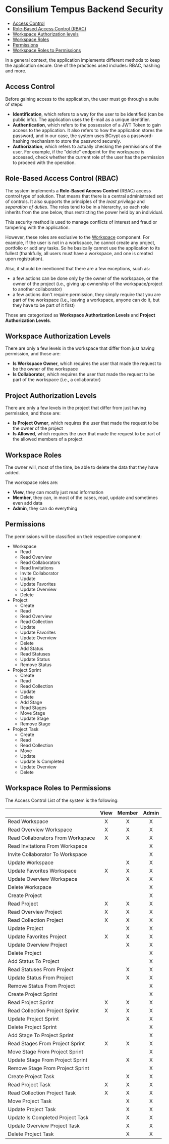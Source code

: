 # Consilium Tempus Backend Security

* [Access Control](#access-control)
* [Role-Based Access Control (RBAC)](#role-based-access-control-rbac)
* [Workspace Authorization levels](#workspace-authorization-levels)
* [Workspace Roles](#workspace-roles)
* [Permissions](#permissions)
* [Workspace Roles to Permissions](#workspace-roles-to-permissions)

In a general context, the application implements different methods to keep the application secure.
One of the practices used includes: RBAC, hashing and more.

## Access Control

Before gaining access to the application, the user must go through a suite of steps:

- **Identification**, which refers to a way for the user to be identified (can be public info).
  The application uses the E-mail as a unique identifier.
- **Authentication**, which refers to the possession of a JWT Token to gain access to the application.
  It also refers to how the application stores the password, and in our case,
  the system uses BCrypt as a password-hashing mechanism to store the password securely.
- **Authorization**, which refers to actually checking the permissions of the user.
  For example, if the "delete" endpoint for the workspace is accessed,
  check whether the current role of the user has the permission to proceed with the operation.

## Role-Based Access Control (RBAC)

The system implements a **Role-Based Access Control** (RBAC) access control type of solution.
That means that there is a central administrated set of controls.
It also supports the principles of the *least privilege* and *separation of duties*.
The roles tend to be in a hierarchy, so each role inherits from the one below,
thus restricting the power held by an individual.

This security method is used to manage conflicts of interest and fraud or tampering with the application.

However, these roles are exclusive to the [Workspace](domain/aggregates/Aggregate.Workspace) component.
For example, if the user is not in a workspace, he cannot create any project, portfolio or add any tasks.
So he basically cannot use the application to its fullest
(thankfully, all users must have a workspace, and one is created upon registration).

Also, it should be mentioned that there are a few exceptions, such as:

- a few actions can be done only by the owner of the workspace, or the owner of the project 
(i.e., giving up ownership of the workspace/project to another collaborator)
- a few actions don't require permission, they simply require that you are part of the workspace
  (i.e., leaving a workspace, anyone can do it, but they have to be part of it first)
  
Those are categorized as **Workspace Authorization Levels** and **Project Authorization Levels**.

## Workspace Authorization Levels

There are only a few levels in the workspace that differ from just having permission, and those are:
- **Is Workspace Owner**, which requires the user that made the request to be the owner of the workspace
- **Is Collaborator**, which requires the user that made the request to be part of the workspace (i.e., a collaborator)

## Project Authorization Levels

There are only a few levels in the project that differ from just having permission, and those are:
- **Is Project Owner**, which requires the user that made the request to be the owner of the project
- **Is Allowed**, which requires the user that made the request to be part of the allowed members of a project

## Workspace Roles

The owner will, most of the time, be able to delete the data that they have added.

The workspace roles are:

- **View**, they can mostly just read information
- **Member**, they can, in most of the cases, read, update and sometimes even add data
- **Admin**, they can do everything

## Permissions

The permissions will be classified on their respective component:

- Workspace
  - Read
  - Read Overview
  - Read Collaborators
  - Read Invitations
  - Invite Collaborator
  - Update
  - Update Favorites
  - Update Overview
  - Delete
- Project
  - Create
  - Read
  - Read Overview
  - Read Collection
  - Update
  - Update Favorites
  - Update Overview
  - Delete
  - Add Status
  - Read Statuses
  - Update Status
  - Remove Status
- Project Sprint
  - Create
  - Read
  - Read Collection
  - Update
  - Delete
  - Add Stage
  - Read Stages
  - Move Stage
  - Update Stage
  - Remove Stage
- Project Task
  - Create
  - Read
  - Read Collection
  - Move
  - Update
  - Update Is Completed
  - Update Overview
  - Delete

## Workspace Roles to Permissions

The Access Control List of the system is the following:

|                                   | View | Member | Admin |
|-----------------------------------|:----:|:------:|:-----:|
| Read Workspace                    |  X   |   X    |   X   |
| Read Overview Workspace           |  X   |   X    |   X   |
| Read Collaborators From Workspace |  X   |   X    |   X   |
| Read Invitations From Workspace   |      |        |   X   |
| Invite Collaborator To Workspace  |      |        |   X   |
| Update Workspace                  |      |   X    |   X   |
| Update Favorites Workspace        |  X   |   X    |   X   |
| Update Overview Workspace         |      |   X    |   X   |
| Delete Workspace                  |      |        |   X   |
| Create Project                    |      |        |   X   |
| Read Project                      |  X   |   X    |   X   |
| Read Overview Project             |  X   |   X    |   X   |
| Read Collection Project           |  X   |   X    |   X   |
| Update Project                    |      |   X    |   X   |
| Update Favorites Project          |  X   |   X    |   X   |
| Update Overview Project           |      |   X    |   X   |
| Delete Project                    |      |        |   X   |
| Add Status To Project             |      |        |   X   |
| Read Statuses From Project        |      |   X    |   X   |
| Update Status From Project        |      |   X    |   X   |
| Remove Status From Project        |      |        |   X   |
| Create Project Sprint             |      |        |   X   |
| Read Project Sprint               |  X   |   X    |   X   |
| Read Collection Project Sprint    |  X   |   X    |   X   |
| Update Project Sprint             |      |   X    |   X   |
| Delete Project Sprint             |      |        |   X   |
| Add Stage To Project Sprint       |      |        |   X   |
| Read Stages From Project Sprint   |  X   |   X    |   X   |
| Move Stage From Project Sprint    |      |        |   X   |
| Update Stage From Project Sprint  |      |   X    |   X   |
| Remove Stage From Project Sprint  |      |        |   X   |
| Create Project Task               |      |   X    |   X   |
| Read Project Task                 |  X   |   X    |   X   |
| Read Collection Project Task      |  X   |   X    |   X   |
| Move Project Task                 |      |   X    |   X   |
| Update Project Task               |      |   X    |   X   |
| Update Is Completed Project Task  |      |   X    |   X   |
| Update Overview Project Task      |      |   X    |   X   |
| Delete Project Task               |      |   X    |   X   |